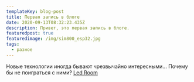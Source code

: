 ```yaml
---
templateKey: blog-post
title: Первая запись в блоге
date: 2020-09-13T08:32:23.435Z
description: Привет, это первая запись в блоге.
featuredpost: true
featuredimage: /img/sim800_esp32.jpg
tags:
  - разное
---
```

Новые технологии иногда бывают чрезвычайно интересными... Почему бы не поиграться с ними? [Led Room](/projects/ledroom)